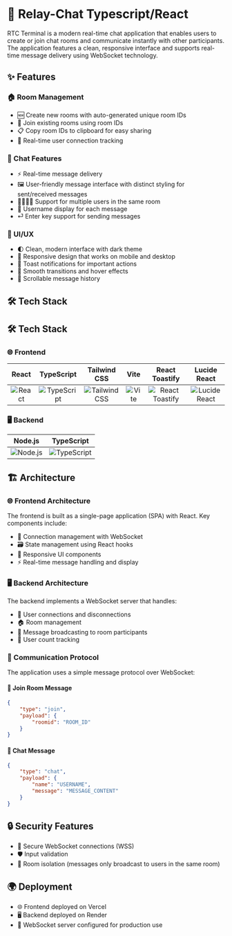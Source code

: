 
# 💬 Relay-Chat Typescript/React



RTC Terminal is a modern real-time chat application that enables users to create or join chat rooms and communicate instantly with other participants. The application features a clean, responsive interface and supports real-time message delivery using WebSocket technology.

## ✨ Features

### 🏠 Room Management
- 🆕 Create new rooms with auto-generated unique room IDs
- 🔗 Join existing rooms using room IDs
- 📋 Copy room IDs to clipboard for easy sharing
- 👥 Real-time user connection tracking

### 💬 Chat Features
- ⚡ Real-time message delivery
- 🖼️ User-friendly message interface with distinct styling for sent/received messages
- 👨‍👩‍👧‍👦 Support for multiple users in the same room
- 📝 Username display for each message
- ⏎ Enter key support for sending messages

### 🎨 UI/UX
- 🌓 Clean, modern interface with dark theme
- 📱 Responsive design that works on mobile and desktop
- 🔔 Toast notifications for important actions
- 🎢 Smooth transitions and hover effects
- 📜 Scrollable message history

## 🛠️ Tech Stack

## 🛠️ Tech Stack

### 🌐 Frontend
| React | TypeScript | Tailwind CSS | Vite | React Toastify | Lucide React |
| :---: | :--------: | :----------: | :--: | :------------: | :----------: |
| ![React](https://skillicons.dev/icons?i=react) | ![TypeScript](https://skillicons.dev/icons?i=ts) | ![Tailwind CSS](https://skillicons.dev/icons?i=tailwind) | ![Vite](https://skillicons.dev/icons?i=vite) | ![React Toastify](https://skillicons.dev/icons?i=react) | ![Lucide React](https://github.com/user-attachments/assets/f4ad1606-9ad2-4726-910d-7843e45e8f9f) |

### 🖥️ Backend
| Node.js | TypeScript |
| :-----: | :--------: |
| ![Node.js](https://skillicons.dev/icons?i=nodejs) | ![TypeScript](https://skillicons.dev/icons?i=ts) |

## 🏗️ Architecture

### 🌐 Frontend Architecture
The frontend is built as a single-page application (SPA) with React. Key components include:
- 🔗 Connection management with WebSocket
- 🗃️ State management using React hooks
- 📐 Responsive UI components
- ⚡ Real-time message handling and display

### 🖥️ Backend Architecture
The backend implements a WebSocket server that handles:
- 👥 User connections and disconnections
- 🏠 Room management
- 📡 Message broadcasting to room participants
- 🔢 User count tracking

### 📡 Communication Protocol
The application uses a simple message protocol over WebSocket:

#### 🚪 Join Room Message
```json
{
    "type": "join",
    "payload": {
        "roomid": "ROOM_ID"
    }
}
```

#### 💬 Chat Message
```json
{
    "type": "chat",
    "payload": {
        "name": "USERNAME",
        "message": "MESSAGE_CONTENT"
    }
}
```

## 🔒 Security Features
- 🔐 Secure WebSocket connections (WSS)
- 🛡️ Input validation
- 🚪 Room isolation (messages only broadcast to users in the same room)


## 🌍 Deployment
- 🌐 Frontend deployed on Vercel
- 🖥️ Backend deployed on Render
- 🔧 WebSocket server configured for production use

